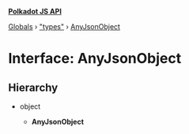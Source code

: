 **[Polkadot JS API](../README.md)**

[Globals](../globals.md) › [&quot;types&quot;](../modules/_types_.md) › [AnyJsonObject](_types_.anyjsonobject.md)

# Interface: AnyJsonObject

## Hierarchy

* object

  * **AnyJsonObject**